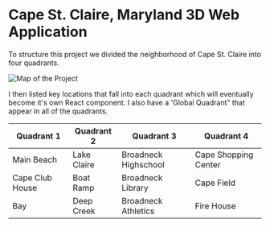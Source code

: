 # Cape St. Claire, Maryland 3D Web Application

To structure this project we divided the neighborhood of Cape St. Claire into four quadrants.

![Map of the Project](assets/detail-images/map.png)

I then listed key locations that fall into each quadrant which will eventually become it's own React component. I also have a 'Global Quadrant" that appear in all of the quadrants.

| Quadrant 1 | Quadrant 2 | Quadrant 3 | Quadrant 4 |
| -------- | -------- | -------- | -------- |
| Main Beach   | Lake Claire   | Broadneck Highschool   | Cape Shopping Center   |
| Cape Club House    | Boat Ramp  | Broadneck Library  | Cape Field  |
| Bay   | Deep Creek  | Broadneck Athletics    | Fire House  |
